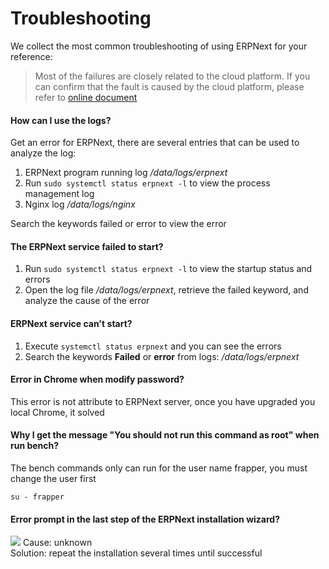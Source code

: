 # Troubleshooting

We collect the most common troubleshooting of using ERPNext for your reference:

> Most of the failures are closely related to the cloud platform. If you can confirm that the fault is caused by the cloud platform, please refer to [online document](https://support.websoft9.com/docs/faq/zh/tech-instance.html)

#### How can I use the logs?

Get an error for ERPNext, there are several entries that can be used to analyze the log:

1. ERPNext program running log */data/logs/erpnext*
2. Run `sudo systemctl status erpnext -l` to view the process management log
3. Nginx log */data/logs/nginx*

Search the keywords failed or error to view the error


#### The ERPNext service failed to start?

1. Run `sudo systemctl status erpnext -l`  to view the startup status and errors
2. Open the log file */data/logs/erpnext*, retrieve the failed keyword, and analyze the cause of the error 

#### ERPNext service can't start?

1. Execute `systemctl status erpnext` and you can see the errors
2. Search the keywords **Failed** or **error** from logs: */data/logs/erpnext*

#### Error in Chrome when modify password?

This error is not attribute to ERPNext server, once you have upgraded you local Chrome, it solved

#### Why I get the message "You should not run this command as root" when run bench?

The bench commands only can run for the user name frapper, you must change the user first
```shell
su - frapper
```

#### Error prompt in the last step of the ERPNext installation wizard?

![](https://libs.websoft9.com/Websoft9/DocsPicture/zh/erpnext/erpnext-wizarderror-websoft9.png)
Cause: unknown  
Solution: repeat the installation several times until successful